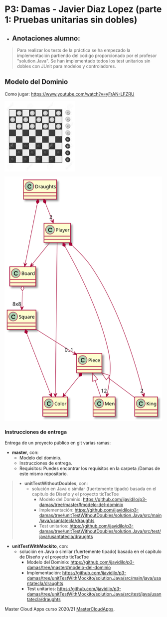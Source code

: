 # P3: Damas - Javier Diaz Lopez (parte 1: Pruebas unitarias sin dobles)

  * ## Anotaciones alumno: 
  > Para realizar los tests de la práctica se ha empezado la implementación partiendo del codigo proporcionado por el profesor "solution.Java". Se han implementado todos los test unitarios sin dobles con JUnit para modelos y controladores.

## Modelo del Dominio
Como jugar: https://www.youtube.com/watch?v=yFrAN-LFZRU

![This is a alt text.](./Damas/images/draughts.jpg "Damas.")

![This is a alt text.](./Damas/images/draughtsModeloDominio.svg "Damas.")

### Instrucciones de entrega

Entrega de un proyecto público en git varias ramas:

* **master**, con:
    * Modelo del dominio.
    * Instrucciones de entrega.
    * Requisitos: Puedes encontrar los requisitos en la carpeta /Damas de este mismo repositorio.
>* **unitTestWithoutDoubles**, con:
>    * solución en Java o similar (fuertemente tipado) basada en el capitulo de Diseño y el proyecto ticTacToe
>        * Modelo del Dominio: https://github.com/ijavidilo/p3-damas/tree/master#modelo-del-dominio
>        * Implementación: https://github.com/ijavidilo/p3-damas/tree/unitTestWithoutDoubles/solution.Java/src/main/java/usantatecla/draughts
>        * Test unitarios: https://github.com/ijavidilo/p3-damas/tree/unitTestWithoutDoubles/solution.Java/src/test/java/usantatecla/draughts
* **unitTestWithMockito**, con:
    * solución en Java o similar (fuertemente tipado) basada en el capitulo de Diseño y el proyecto ticTacToe
        * Modelo del Dominio: https://github.com/ijavidilo/p3-damas/tree/master#modelo-del-dominio
        * Implementación: https://github.com/ijavidilo/p3-damas/tree/unitTestWithMockito/solution.Java/src/main/java/usantatecla/draughts
        * Test unitarios: https://github.com/ijavidilo/p3-damas/tree/unitTestWithMockito/solution.Java/src/test/java/usantatecla/draughts        

Master Cloud Apps curso 2020/21 [MasterCloudApps](https://www.codeurjc.es/mastercloudapps/).